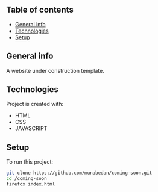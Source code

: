## Table of contents
* [General info](#general-info)
* [Technologies](#technologies)
* [Setup](#setup)

## General info
A website under construction template.
	
## Technologies
Project is created with:
* HTML
* CSS
* JAVASCRIPT
	
    
## Setup
To run this project:

```bash
git clone https://github.com/munabedan/coming-soon.git
cd /coming-soon
firefox index.html
```
